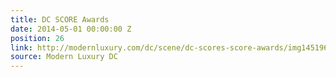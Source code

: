 ```yaml
---
title: DC SCORE Awards
date: 2014-05-01 00:00:00 Z
position: 26
link: http://modernluxury.com/dc/scene/dc-scores-score-awards/img145196
source: Modern Luxury DC
---
```


